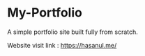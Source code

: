 # My-Portfolio
A simple portfolio site built fully from scratch.

Website visit link : https://hasanul.me/
